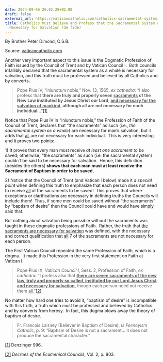 ```yaml
---
date: 2024-09-06 20:02:28+02:00
draft: false
external_url: https://vaticancatholic.com/catholics-sacramental-system/
title: Catholics Must Believe and Profess that the Sacramental System as a whole is
  Necessary for Salvation (de fide)
---
```





By Brother Peter Dimond, O.S.B.

Source: [vaticancatholic.com](https://vaticancatholic.com/catholics-sacramental-system/)

<p>Another very important aspect to this issue is the Dogmatic Profession of Faith issued by the Council of Trent and by Vatican Council I.  Both councils infallibly declared that the sacramental system as a whole is necessary for salvation, and this truth must be professed and believed by all Catholics and by converts.</p>
<blockquote>
<p>Pope Pius IV, “Iniunctum nobis,” Nov. 13, 1565, <em>ex cathedra</em>: “I also profess that <strong>there are truly and properly seven <u>sacraments</u> of the New Law instituted by Jesus Christ our Lord, <u>and necessary for the salvation of mankind</u>, although all are not necessary for each individual</strong>…”<a href="#_edn1" name="_ednref1">[1]</a></p>
</blockquote>
<p>Notice that Pope Pius IV in “Iniunctum nobis,” the Profession of Faith of the Council of Trent, declares that “the sacraments” as such (i.e., <em>the sacramental system as a whole</em>) are necessary for man’s salvation, but it adds that <u>all</u> are not necessary for each individual.  This is very interesting and it proves two points:</p>
<p>1) It proves that every man must receive <em>at least one sacrament</em> to be saved; otherwise, “the sacraments” as such (i.e. the sacramental system) couldn’t be said to be necessary for salvation.  Hence, this definition (besides the others) <strong>shows that each man must at least receive the Sacrament of Baptism in order to be saved.</strong> </p>
<p>2) Notice that the Council of Trent (and Vatican I below) made it <em>a special point</em> when defining this truth to emphasize that each person does not need to receive <u>all</u> of the sacraments to be saved!  This proves that where exceptions or clarifications are necessary in defining truths the Councils will include them!  Thus, if some men could be saved without “the sacraments” by “baptism of desire” then the Council could have and would have simply said that.</p>
<p>But nothing about salvation being possible without the sacraments was taught in these dogmatic professions of Faith.  Rather, the truth that <u>the sacraments are necessary for salvation</u> was defined, with the necessary and correct qualification that <u>all</u> 7 of the sacraments are not necessary for each person.</p>
<p>The First Vatican Council repeated the same Profession of Faith, which is a dogma.  It made this Profession in the very first statement on Faith at Vatican I.</p>
<blockquote>
<p>Pope Pius IX, <em>Vatican Council I</em>, Sess. 2, Profession of Faith, <em>ex cathedra</em>: “I profess also that <strong><u>there are seven sacraments of the new law, truly and properly so called, instituted by our Lord Jesus Christ and necessary for salvation</u></strong>, though each person need not receive them <u>all</u>.”<a href="#_edn2" name="_ednref2">[2]</a></p>
</blockquote>
<p>No matter how hard one tries to avoid it, “baptism of desire” is incompatible with this truth, a truth which must be professed and believed by Catholics and by converts from heresy.  In fact, this dogma blows away the theory of baptism of desire.</p>

<blockquote>

<p>Fr. Francois Laisney (Believer in Baptism of Desire), <em>Is Feeneyism Catholic</em>, p. 9: “Baptism of Desire is not a sacrament... it does not produce the sacramental character.”</p>

</blockquote>

<div class="footnotes">
<p><a href="#_ednref1" name="_edn1">[1]</a> Denzinger 996.</p>
<p><a href="#_ednref2" name="_edn2">[2]</a> <em>Decrees of the Ecumenical Councils</em>, Vol. 2, p. 803.</p>
</div>
